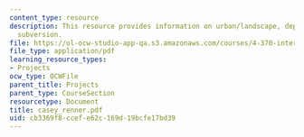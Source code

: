 ```yaml
---
content_type: resource
description: This resource provides information on urban/landscape, deployment, precedent,
  subversion.
file: https://ol-ocw-studio-app-qa.s3.amazonaws.com/courses/4-370-interrogative-design-workshop-fall-2005/cb3369f8ccefe62c169d19bcfe17bd39_casey_renner.pdf
file_type: application/pdf
learning_resource_types:
- Projects
ocw_type: OCWFile
parent_title: Projects
parent_type: CourseSection
resourcetype: Document
title: casey_renner.pdf
uid: cb3369f8-ccef-e62c-169d-19bcfe17bd39
---
```

